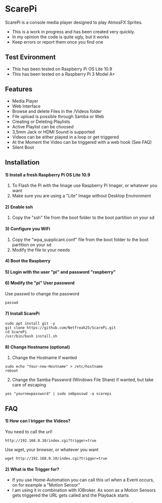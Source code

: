 # ScarePi
ScarePi is a console media player designed to play AtmosFX Sprites.

- This is a work in progress and has been created very quickly.
- In my opinion the code is quite ugly, but it works
- Keep errors or report them once you find one

## Test Evironment
- This has been tested on Raspberry Pi OS Lite 10.9
- This has been tested on a Raspberry Pi 3 Model A+

## Features
- Media Player
- Web Interface
- Browse and delete Files in the /Videos folder 
- File upload is possible through Samba or Web
- Creating or Deleting Playlists
- Active Playlist can be choosed
- 3,5mm Jack or HDMI Sound is supported
- Videos can be either played in a loop or get triggered
- At the Moment the Video can be triggered with a web hook (See FAQ)
- Silent Boot 
 


## Installation
#### 1) Install a fresh Raspberry Pi OS Lite 10.9
1) To Flash the Pi with the Image use Raspberry Pi Imager, or whatever you want
2) Make sure you are using a "Lite" Image without Desktop Environment
#### 2) Enable ssh
1) Copy the "ssh" file from the boot folder to the boot partition on your sd
#### 3) Configure you WiFi
1) Copy the "wpa_supplicant.conf" file from the boot folder to the boot partition on your sd
2) Modify the file to your needs
#### 4) Boot the Raspberry
#### 5) Login with the user "pi" and password "raspberry"
#### 6) Modify the "pi" User password
Use passwd to change the password
```
passwd
```
#### 7) Install ScarePi
```
sudo apt install git -y
git clone https://github.com/Netfreak25/ScarePi.git
cd ScarePi
/usr/bin/bash install.sh
```
#### 8) Change Hostname (optional)
1) Change the Hostname if wanted
```
sudo echo "Your-new-Hostname" > /etc/hostname
reboot
```
2) Change the Samba Password (Windows File Share) if wanted, but take care of escaping 
```
yes "yournewpassword" | sudo smbpasswd -a scarepi
```

## FAQ
#### 1) How can I trigger the Videos?
You need to call the url!
```
http://192.168.0.10/index.cgi?trigger=true
```
Use wget, your browser, or whatever you want
```
wget http://192.168.0.10/index.cgi?trigger=true
```
#### 2) What is the Trigger for?
- If you use Home-Automation you can call this url when a Event occurs, on for example a "Motion Sensor"
- I am using it in combination with IOBroker. As soon as a Motion Sensors gets triggered the URL gets called and the Playback starts
